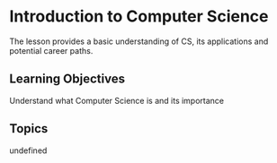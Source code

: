 # Introduction to Computer Science

The lesson provides a basic understanding of CS, its applications and potential career paths.

## Learning Objectives
Understand what Computer Science is and its importance

## Topics
undefined